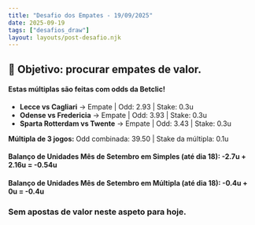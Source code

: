 ```yaml
---
title: "Desafio dos Empates - 19/09/2025"
date: 2025-09-19
tags: ["desafios_draw"]
layout: layouts/post-desafio.njk
---
```


## 🎯 Objetivo: procurar empates de valor.  

#### Estas múltiplas são feitas com odds da Betclic!

- **Lecce vs Cagliari** → Empate | Odd: 2.93 | Stake: 0.3u  
- **Odense vs Fredericia** → Empate | Odd: 3.93 | Stake: 0.3u  
- **Sparta Rotterdam vs Twente** → Empate | Odd: 3.43 | Stake: 0.3u  

**Múltipla de 3 jogos:** Odd combinada: 39.50 | Stake da múltipla: 0.1u  

#### Balanço de Unidades Mês de Setembro em Simples (até dia 18): -2.7u + 2.16u = -0.54u
#### Balanço de Unidades Mês de Setembro em Múltipla (até dia 18): -0.4u + 0u = -0.4u

### Sem apostas de valor neste aspeto para hoje.